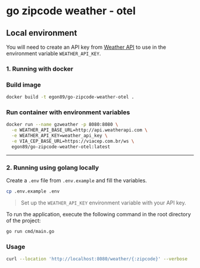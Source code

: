 # go zipcode weather - otel

## Local environment

You will need to create an API key from [Weather API](https://www.weatherapi.com/) to use in the environment variable `WEATHER_API_KEY`.

### 1. Running with docker
### Build image
```bash
docker build -t egon89/go-zipcode-weather-otel .
```

### Run container with environment variables
```bash
docker run --name gzweather -p 8080:8080 \
  -e WEATHER_API_BASE_URL=http://api.weatherapi.com \
  -e WEATHER_API_KEY=weather_api_key \
  -e VIA_CEP_BASE_URL=https://viacep.com.br/ws \
  egon89/go-zipcode-weather-otel:latest
```
---

### 2. Running using golang locally
Create a `.env` file from `.env.example` and fill the variables.
```bash
cp .env.example .env
```

> Set up the `WEATHER_API_KEY` environment variable with your API key.

To run the application, execute the following command in the root directory of the project:
```bash
go run cmd/main.go
```

### Usage
```bash
curl --location 'http://localhost:8080/weather/{:zipcode}' --verbose
```
